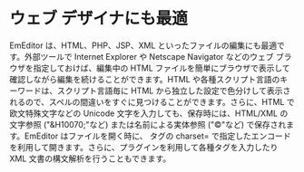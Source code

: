 # ウェブ デザイナにも最適

EmEditor は、HTML、PHP、JSP、XML といったファイルの編集にも最適です。外部ツールで Internet Explorer や Netscape
Navigator などのウェブ ブラウザを指定しておけば、編集中の HTML ファイルを簡単にブラウザで表示して確認しながら編集を続けることができます。HTML や各種スクリプト言語のキーワードは、スクリプト言語毎に HTML から独立した設定で色分けして表示されるので、スペルの間違いをすぐに見つけることができます。さらに、HTML で欧文特殊文字などの Unicode 文字を入力しても、保存時には、HTML/XML の文字参照
("&H10070;"など) または名前による実体参照 ("&copy;"など)
で保存されます。EmEditor はファイルを開く時に、<META> タグの charset= で指定したエンコードを利用して開きます。さらに、プラグインを利用して各種タグを入力したり XML 文書の構文解析を行うこともできます。